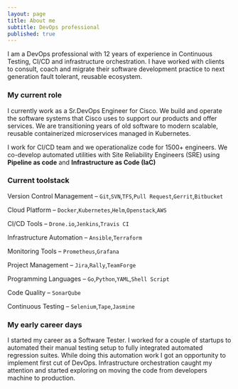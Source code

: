 ```yaml
---
layout: page
title: About me
subtitle: DevOps professional
published: true
---
```

I am a DevOps professional with 12 years of experience in Continuous Testing, CI/CD and infrastructure orchestration. I have worked with clients to consult, coach and migrate their software development practice to next generation fault tolerant, reusable ecosystem.   

### My current role 

I currently work as a Sr.DevOps Engineer for Cisco. We build and operate the software systems that Cisco uses to support our products and offer services. We are transitioning years of old software to modern scalable, reusable containerized microservices managed in Kubernetes. 

I work for CI/CD team and we operationalize code for 1500+ engineers. We co-develop automated utilities with Site Reliability Engineers (SRE) using **Pipeline as code** and **Infrastructure as Code (IaC)**

### Current toolstack

Version Control Management –  `Git`,`SVN`,`TFS`,`Pull Request`,`Gerrit`,`Bitbucket`

Cloud Platform – `Docker`,`Kubernetes`,`Helm`,`Openstack`,`AWS`

CI/CD Tools – `Drone.io`,`Jenkins`,`Travis CI`

Infrastructure Automation – `Ansible`,`Terraform`

Monitoring Tools – `Prometheus`,`Grafana`

Project Management – `Jira`,`Rally`,`TeamForge`

Programming Languages – `Go`,`Python`,`YAML`,`Shell Script`

Code Quality – `SonarQube`

Continuous Testing – `Selenium`,`Tape`,`Jasmine`


### My early career days

I started my career as a Software Tester. I worked for a couple of startups to automated their manual testing setup to fully integrated automated regression suites. While doing this automation work I got an opportunity to implement first cut of DevOps. Infrastructure orchestration caught my attention and started exploring on moving the code from developers machine to production.
